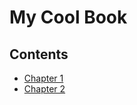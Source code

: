 # My Cool Book

## Contents

- [Chapter 1](chapters/chapter-one.md)
- [Chapter 2](chapters/chapter-two.md)

